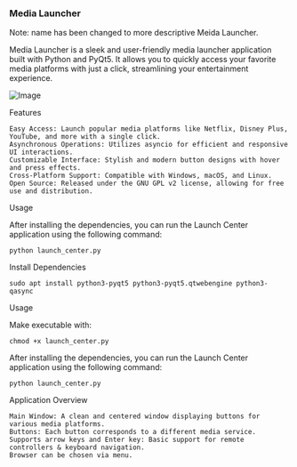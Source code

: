 ### Media Launcher
Note: name has been changed to more descriptive Meida Launcher.

Media Launcher is a sleek and user-friendly media launcher application built with Python and PyQt5. It allows you to quickly access your favorite media platforms with just a click, streamlining your entertainment experience.

![Image](https://github.com/user-attachments/assets/06851fd8-35ec-46dd-9174-449bdac5cfe4)

Features

    Easy Access: Launch popular media platforms like Netflix, Disney Plus, YouTube, and more with a single click.
    Asynchronous Operations: Utilizes asyncio for efficient and responsive UI interactions.
    Customizable Interface: Stylish and modern button designs with hover and press effects.
    Cross-Platform Support: Compatible with Windows, macOS, and Linux.
    Open Source: Released under the GNU GPL v2 license, allowing for free use and distribution.


Usage

After installing the dependencies, you can run the Launch Center application using the following command:

    python launch_center.py


Install Dependencies

    sudo apt install python3-pyqt5 python3-pyqt5.qtwebengine python3-qasync

 Usage

Make executable with: 

    chmod +x launch_center.py

After installing the dependencies, you can run the Launch Center application using the following command:

    python launch_center.py

Application Overview

    Main Window: A clean and centered window displaying buttons for various media platforms.
    Buttons: Each button corresponds to a different media service. 
    Supports arrow keys and Enter key: Basic support for remote controllers & keyboard navigation.
    Browser can be chosen via menu.
    

